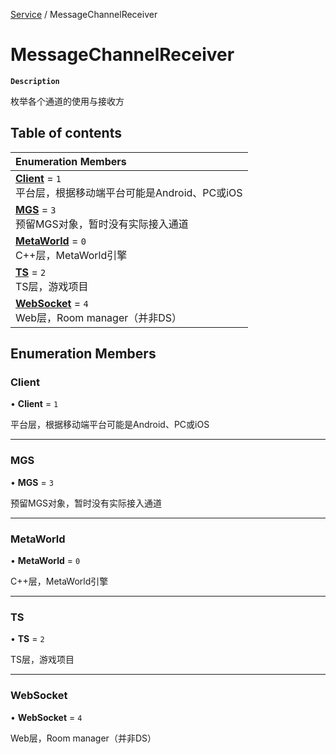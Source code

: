 [Service](../modules/Service.Service.md) / MessageChannelReceiver

# MessageChannelReceiver <Badge type="tip" text="Enumeration" />

**`Description`**

枚举各个通道的使用与接收方

## Table of contents

| Enumeration Members |
| :-----|
| **[Client](Service.Service.MessageChannelReceiver.md#client)** = ``1`` <br> 平台层，根据移动端平台可能是Android、PC或iOS|
| **[MGS](Service.Service.MessageChannelReceiver.md#mgs)** = ``3`` <br> 预留MGS对象，暂时没有实际接入通道|
| **[MetaWorld](Service.Service.MessageChannelReceiver.md#metaworld)** = ``0`` <br> C++层，MetaWorld引擎|
| **[TS](Service.Service.MessageChannelReceiver.md#ts)** = ``2`` <br> TS层，游戏项目|
| **[WebSocket](Service.Service.MessageChannelReceiver.md#websocket)** = ``4`` <br> Web层，Room manager（并非DS）|

## Enumeration Members

### Client

• **Client** = ``1``

平台层，根据移动端平台可能是Android、PC或iOS

___

### MGS

• **MGS** = ``3``

预留MGS对象，暂时没有实际接入通道

___

### MetaWorld

• **MetaWorld** = ``0``

C++层，MetaWorld引擎

___

### TS

• **TS** = ``2``

TS层，游戏项目

___

### WebSocket

• **WebSocket** = ``4``

Web层，Room manager（并非DS）
